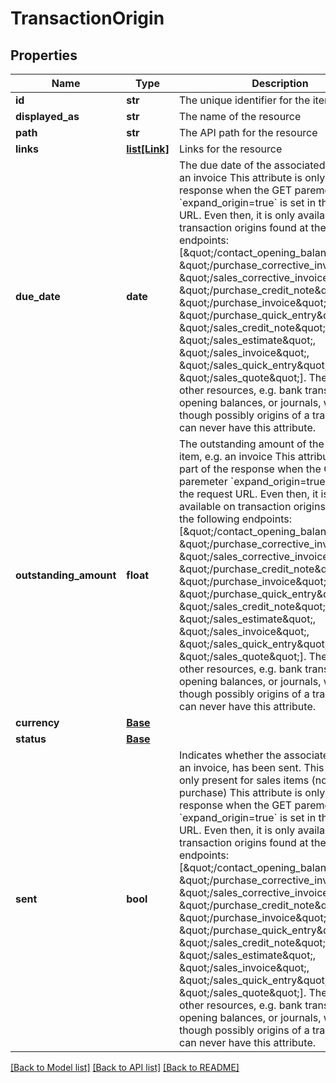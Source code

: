 # TransactionOrigin

## Properties
Name | Type | Description | Notes
------------ | ------------- | ------------- | -------------
**id** | **str** | The unique identifier for the item | [optional] 
**displayed_as** | **str** | The name of the resource | [optional] 
**path** | **str** | The API path for the resource | [optional] 
**links** | [**list[Link]**](Link.md) | Links for the resource | [optional] 
**due_date** | **date** | The due date of the associated item, e.g. an invoice This attribute is only part of the response when the GET paremeter &#x60;expand_origin&#x3D;true&#x60; is set in the request URL. Even then, it is only available on transaction origins found at the following endpoints: [\&quot;/contact_opening_balance\&quot;, \&quot;/purchase_corrective_invoice\&quot;, \&quot;/sales_corrective_invoice\&quot;, \&quot;/purchase_credit_note\&quot;, \&quot;/purchase_invoice\&quot;, \&quot;/purchase_quick_entry\&quot;, \&quot;/sales_credit_note\&quot;, \&quot;/sales_estimate\&quot;, \&quot;/sales_invoice\&quot;, \&quot;/sales_quick_entry\&quot;, \&quot;/sales_quote\&quot;]. There are other resources, e.g. bank transfers, bank opening balances, or journals, which--though possibly origins of a transaction--can never have this attribute. | [optional] 
**outstanding_amount** | **float** | The outstanding amount of the associated item, e.g. an invoice This attribute is only part of the response when the GET paremeter &#x60;expand_origin&#x3D;true&#x60; is set in the request URL. Even then, it is only available on transaction origins found at the following endpoints: [\&quot;/contact_opening_balance\&quot;, \&quot;/purchase_corrective_invoice\&quot;, \&quot;/sales_corrective_invoice\&quot;, \&quot;/purchase_credit_note\&quot;, \&quot;/purchase_invoice\&quot;, \&quot;/purchase_quick_entry\&quot;, \&quot;/sales_credit_note\&quot;, \&quot;/sales_estimate\&quot;, \&quot;/sales_invoice\&quot;, \&quot;/sales_quick_entry\&quot;, \&quot;/sales_quote\&quot;]. There are other resources, e.g. bank transfers, bank opening balances, or journals, which--though possibly origins of a transaction--can never have this attribute. | [optional] 
**currency** | [**Base**](Base.md) |  | [optional] 
**status** | [**Base**](Base.md) |  | [optional] 
**sent** | **bool** | Indicates whether the associated item, e.g. an invoice, has been sent. This attribute is only present for sales items (not purchase) This attribute is only part of the response when the GET paremeter &#x60;expand_origin&#x3D;true&#x60; is set in the request URL. Even then, it is only available on transaction origins found at the following endpoints: [\&quot;/contact_opening_balance\&quot;, \&quot;/purchase_corrective_invoice\&quot;, \&quot;/sales_corrective_invoice\&quot;, \&quot;/purchase_credit_note\&quot;, \&quot;/purchase_invoice\&quot;, \&quot;/purchase_quick_entry\&quot;, \&quot;/sales_credit_note\&quot;, \&quot;/sales_estimate\&quot;, \&quot;/sales_invoice\&quot;, \&quot;/sales_quick_entry\&quot;, \&quot;/sales_quote\&quot;]. There are other resources, e.g. bank transfers, bank opening balances, or journals, which--though possibly origins of a transaction--can never have this attribute. | [optional] 

[[Back to Model list]](../README.md#documentation-for-models) [[Back to API list]](../README.md#documentation-for-api-endpoints) [[Back to README]](../README.md)


